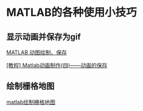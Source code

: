 # MATLAB的各种使用小技巧

## 显示动画并保存为gif
[]()[MATLAB 动图绘制、保存](https://www.cnblogs.com/ruo-li-suo-yi/p/8312880.html)

[]()[[教程] Matlab动画制作(四)——动画的保存](http://www.matlabsky.com/thread-595-1-1.html)

## 绘制栅格地图
[]()[matlab绘制栅格地图](https://www.cnblogs.com/yangmingustb/p/8710934.html)
